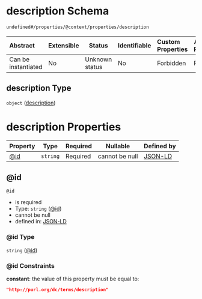 # description Schema

```txt
undefined#/properties/@context/properties/description
```




| Abstract            | Extensible | Status         | Identifiable | Custom Properties | Additional Properties | Access Restrictions | Defined In                                                                      |
| :------------------ | ---------- | -------------- | ------------ | :---------------- | --------------------- | ------------------- | ------------------------------------------------------------------------------- |
| Can be instantiated | No         | Unknown status | No           | Forbidden         | Forbidden             | none                | [ndl-isil.schema.json\*](../../out/ndl-isil.schema.json "open original schema") |

## description Type

`object` ([description](ndl-isil-properties-json-ld-context-properties-description.md))

# description Properties

| Property    | Type     | Required | Nullable       | Defined by                                                                                                                                                    |
| :---------- | -------- | -------- | -------------- | :------------------------------------------------------------------------------------------------------------------------------------------------------------ |
| [@id](#@id) | `string` | Required | cannot be null | [JSON-LD](ndl-isil-properties-json-ld-context-properties-description-properties-id.md "undefined#/properties/@context/properties/description/properties/@id") |

## @id




`@id`

-   is required
-   Type: `string` ([@id](ndl-isil-properties-json-ld-context-properties-description-properties-id.md))
-   cannot be null
-   defined in: [JSON-LD](ndl-isil-properties-json-ld-context-properties-description-properties-id.md "undefined#/properties/@context/properties/description/properties/@id")

### @id Type

`string` ([@id](ndl-isil-properties-json-ld-context-properties-description-properties-id.md))

### @id Constraints

**constant**: the value of this property must be equal to:

```json
"http://purl.org/dc/terms/description"
```
